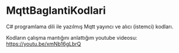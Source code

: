 # MqttBaglantiKodlari
C# programlama dili ile yazılmış Mqtt yayıncı ve alıcı (istemci) kodları.

Kodların çalışma mantığını anlattığım youtube videosu: https://youtu.be/xmNb16gLbrQ
